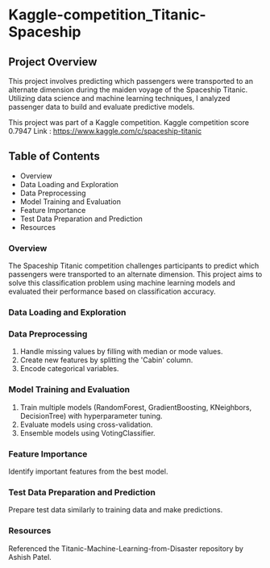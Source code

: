 # Kaggle-competition_Titanic-Spaceship

## Project Overview
This project involves predicting which passengers were transported to an alternate dimension during the maiden voyage of the Spaceship Titanic. Utilizing data science and machine learning techniques, I analyzed passenger data to build and evaluate predictive models. 

This project was part of a Kaggle competition. Kaggle competition  score 0.7947
Link : https://www.kaggle.com/c/spaceship-titanic

## Table of Contents
* Overview
* Data Loading and Exploration
* Data Preprocessing
* Model Training and Evaluation
* Feature Importance
* Test Data Preparation and Prediction
* Resources
  
### **Overview**
The Spaceship Titanic competition challenges participants to predict which passengers were transported to an alternate dimension. This project aims to solve this classification problem using machine learning models and evaluated their performance based on classification accuracy.

### **Data Loading and Exploration**

### **Data Preprocessing**
1. Handle missing values by filling with median or mode values.
2. Create new features by splitting the 'Cabin' column.
3. Encode categorical variables.

### **Model Training and Evaluation**
1. Train multiple models (RandomForest, GradientBoosting, KNeighbors, DecisionTree) with hyperparameter tuning.
2. Evaluate models using cross-validation.
3. Ensemble models using VotingClassifier.

### **Feature Importance**
Identify important features from the best model.   

### **Test Data Preparation and Prediction**
Prepare test data similarly to training data and make predictions.

### **Resources**
Referenced the Titanic-Machine-Learning-from-Disaster repository by Ashish Patel.

